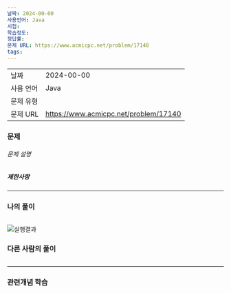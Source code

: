 ```yaml
---
날짜: 2024-00-00
사용언어: Java
시험: 
학습정도: 
정답률: 
문제 URL: https://www.acmicpc.net/problem/17140
tags:
---
```

|        |                                       |
| ------ | ------------------------------------- |
| 날짜     | 2024-00-00                            |
| 사용 언어  | Java                                  |
| 문제 유형  |                                       |
| 문제 URL | https://www.acmicpc.net/problem/17140 |



### 문제

###### 문제 설명


##### 제한사항


---

### 나의 풀이

```java

```

![실행결과](/assets/CodingTest/B17140.png)
### 다른 사람의 풀이

```java

```

---
### 관련개념 학습
